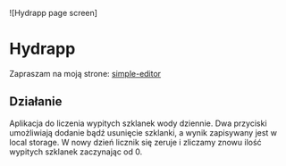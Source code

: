 ![Hydrapp page screen]

# Hydrapp

Zapraszam na moją strone: [simple-editor](https://dawiddomaradzki.github.io/simple-editor/)

## Działanie

Aplikacja do liczenia wypitych szklanek wody dziennie. Dwa przyciski umożliwiają dodanie bądź usunięcie szklanki, a wynik zapisywany jest w local storage. W nowy dzień licznik się zeruje i zliczamy znowu ilość wypitych szklanek zaczynając od 0.
